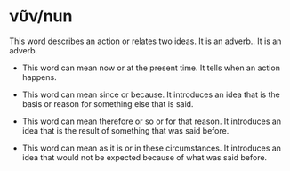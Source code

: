# νῦν/nun

This word describes an action or relates two ideas. It is an adverb.. It is an adverb.

* This word can mean now or at the present time. It tells when an action happens.

* This word can mean since or because. It introduces an idea that is the basis or reason for something else that is said.

* This word can mean therefore or so or for that reason. It introduces an idea that is the result of something that was said before.

* This word can mean as it is or in these circumstances. It introduces an idea that would not be expected because of what was said before.

